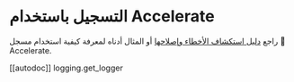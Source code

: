 # التسجيل باستخدام Accelerate

راجع [دليل استكشاف الأخطاء وإصلاحها](../usage_guides/troubleshooting#logging) أو المثال أدناه لمعرفة كيفية استخدام مسجل 🤗 Accelerate.

[[autodoc]] logging.get_logger